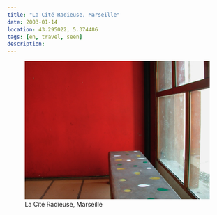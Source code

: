```yaml
---
title: "La Cité Radieuse, Marseille"
date: 2003-01-14
location: 43.295022, 5.374486
tags: [en, travel, seen]
description: 
---
```


<figure>
  <img src="/assets/img/2003-01-14-la-cit-radieuse-marseille.jpeg" alt="La Cité Radieuse, Marseille">
  <figcaption>La Cité Radieuse, Marseille</figcaption>
</figure>

